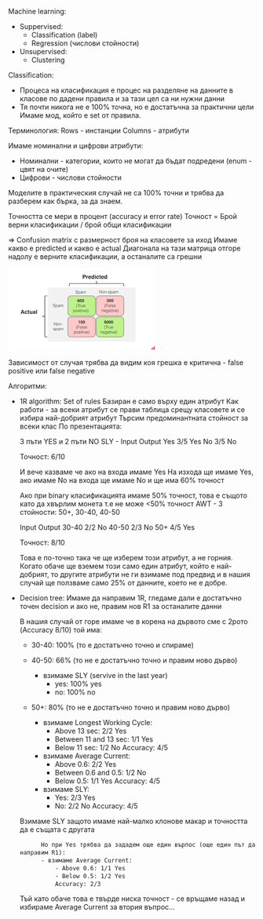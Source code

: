 Machine learning:
- Suppervised:
    - Classification (label)
    - Regression (числови стойности)
- Unsupervised:
    - Clustering



Classification:
- Процеса на класификация е процес на разделяне на данните в класове по дадени правила и за тази цел са ни нужни данни
- Тя почти никога не е 100% точна, но е достатъчна за практични цели
Имаме мод, който е set от правила.

Терминология:
Rows - инстанции
Columns - атрибути

Имаме номинални и цифрови атрибути:
- Номинални - категории, които не могат да бъдат подредени (enum - цвят на очите)
- Цифрови - числови стойности

Моделите в практическия случай не са 100% точни и трябва да разберем как бърка, за да знаем.

Точността се мери в процент (accuracy и error rate)
Точност = Брой верни класификации / брой общи класификации

=> Confusion matrix с размерност броя на класовете за иход
Имаме какво е predicted и какво е actual
Диагонала на тази матрица отгоре надолу е верните класификации, а останалите са грешни

![Confustion matrix](../images/matrix.png)

Зависимост от случая трябва да видим коя грешка е критична - false positive или false negative

Алгоритми:
- 1R algorithm:
    Set of rules
    Базиран е само върху един атрибут
    Как работи - за всеки атрибут се прави таблица срещу класовете и се избира най-добрият атрибут
    Търсим предоминантната стойност за всеки клас
    По презентацията:

    3 пъти YES и 2 пъти NO
    SLY - Input Output
           Yes   3/5 Yes
           No    3/5 No
    
    Точност: 6/10

    И вече казваме че ако на входа имаме Yes На изхода ще имаме Yes, ако имаме No на входа ще имаме No и ще има 60% точност	

    Ако при binary класификацията имаме 50% точност, това е същото като да хвърлим монета т.е не може <50% точност
    AWT - 3 стойности: 50+, 30-40, 40-50

    Input    Output
    30-40    2/2 No
    40-50    2/3 No
    50+      4/5 Yes
 
    Точност: 8/10

    Това е по-точно така че ще изберем този атрибут, а не горния. Когато обаче ще вземем този само един атрибут, който е най-добрият, то другите атрибути не ги взимаме под предвид и в нашия случай ще ползваме само 25% от данните, което не е добре.

- Decision tree:
  Имаме да направим 1R, гледаме дали е достатъчно точен decision и ако не, правим нов R1 за останалите данни

  В нашия случай от горе имаме че в корена на дървото сме с 2рото (Accuracy 8/10)
  той има:
    - 30-40: 100% (то е достатъчно точно и спираме)
    - 40-50: 66% (то не е достатъчно точно и правим ново дърво)
       - взимаме SLY (servive in the last year)
          - yes: 100% yes
          - no: 100% no

    - 50+: 80% (то не е достатъчно точно и правим ново дърво)
       - взимаме Longest Working Cycle:
            - Above 13 sec: 2/2 Yes
            - Between 11 and 13 sec: 1/1 Yes
            - Below 11 sec: 1/2 No
            Accuracy: 4/5
       - взимаме Average Current:
            - Above 0.6: 2/2 Yes
            - Between 0.6 and 0.5: 1/2 No
            - Below 0.5: 1/1 Yes
            Accuracy: 4/5
        - взимаме SLY:
            - Yes: 2/3 Yes
            - No: 2/2 No
            Accuracy: 4/5

    Взимаме SLY защото имаме най-малко клонове макар и точността да е същата с другата
    
            Но при Yes трябва да зададем още един върпос (още един път да направим R1):
            - взимаме Average Current:
                - Above 0.6: 1/1 Yes
                - Below 0.5: 1/2 Yes
                Accuracy: 2/3
    
    Тъй като обаче това е твърде ниска точност - се връщаме назад и избираме Average Current за втория въпрос...